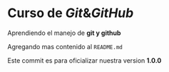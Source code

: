 # Curso de _Git_&_GitHub_

Aprendiendo el manejo de **git y github**

Agregando mas contenido al `README.md`

Este commit es para oficializar nuestra version **1.0.0**
